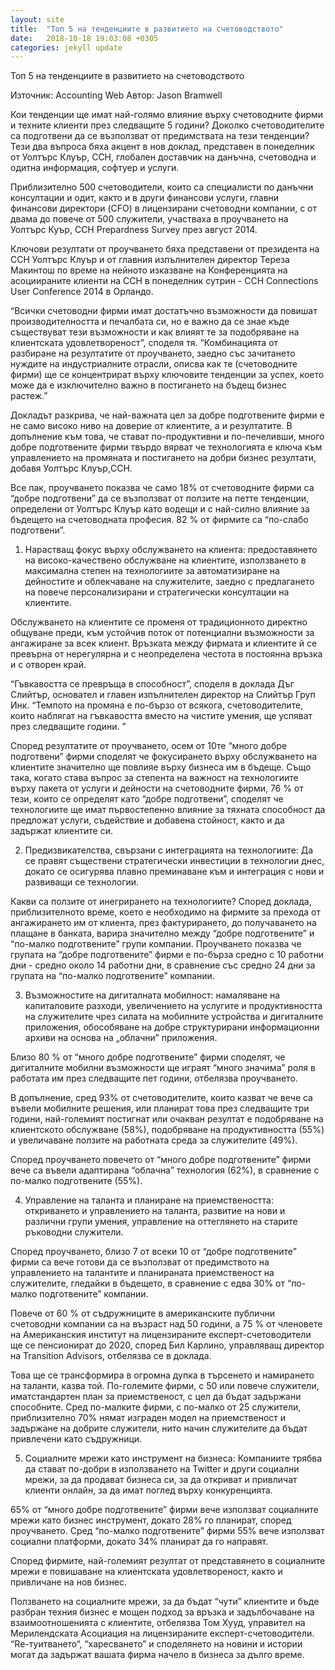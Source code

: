 ```yaml
---
layout: site
title:  "Топ 5 на тенденциите в развитието на счетоводството"
date:   2018-10-18 19:03:08 +0305
categories: jekyll update
---
```


Топ 5 на тенденциите в развитието на счетоводството

Източник: Accounting Web
Автор: Jason Bramwell

Кои тенденции ще имат най-голямо влияние върху счетоводните фирми и техните клиенти през следващите 5 години? Доколко счетоводителите са подготвени да се възползват от предимствата на тези тенденции? Тези два въпроса бяха акцент в нов доклад, представен в понеделник от Уолтърс Клуър, CCH, глобален доставчик на данъчна, счетоводна и одитна информация, софтуер и услуги.

Приблизително 500 счетоводители, които са специалисти по данъчни консултации и одит, както и в други финансови услуги, главни финансови директори (CFO) в лицензирани счетоводни компании, с oт двама до повече от 500 служители, участваха в проучването на Уолтърс Куър, CCH Prepardness Survey през август 2014.

Ключови резултати от проучването бяха представени от президента на CCH Уолтърс Клуър и от главния изпълнителен директор Тереза Макинтош по време на нейното изказване на Конференцията на асоциираните клиенти на CCH в понеделник сутрин - CCH Connections User Conference 2014 в Орландо.

“Всички счетоводни фирми имат достатъчно възможности да повишат производителността и печалбата си, но е важно да се знае къде съществуват тези възможности и как влияят те за подобряване на клиентската удовлетвореност”, споделя тя. “Комбинацията от разбиране на резултатите от проучването, заедно със зачитането нуждите на индустриалните отрасли, описва как те (счетоводните фирми) ще се концентрират върху ключовите тенденции за успех, което може да е изключително важно в постигането на бъдещ бизнес растеж.”

Докладът разкрива, че най-важната цел за добре подготвените фирми е не само високо ниво на доверие от клиентите, а и резултатите. В допълнение към това, че стават по-продуктивни и по-печеливши, много добре подготвените фирми твърдо вярват че технологията е ключа към управлението на промяната и постигането на добри бизнес резултати, добавя Уолтърс Клуър,CCH.

Все пак, проучването показва че само 18% от счетоводните фирми са “добре подготвени” да се възползват от ползите на петте тенденции, определени от Уолтърс Клуър като водещи и с най-силно влияние за бъдещето на счетоводната професия. 82 % от фирмите са “по-слабо подготвени”.

1. Нарастващ фокус върху обслужването на клиента: предоставянето на високо-качествено обслужване на клиентите, използването в максимална степен на технологиите за автоматизиране на дейностите и облекчаване на служителите, заедно с предлагането на повече персонализирани и стратегически консултации на клиентите.

Обслужването на клиентите се променя от традиционното директно общуване преди, към устойчив поток от потенциални възможности за ангажиране за всек клиент. Връзката между фирмата и клиентите й се превърна от нерегулярна и с неопределена честота в постоянна връзка и с отворен край.

“Гъвкавостта се превръща в способност”, споделя в доклада Дъг Слийтър, основател и главен изпълнителен директор на Слийтър Груп Инк. “Темпото на промяна е по-бързо от всякога, счетоводителите, които наблягат на гъвкавостта вместо на чистите умения, ще успяват през следващите години. ”

Според резултатите от проучването, осем от 10те “много добре подготвени” фирми споделят че фокусирането върху обслужването на клиентите значително ще повлияе върху бизнеса им в бъдеще. Също така, когато става въпрос за степента на важност на технологиите върху пакета от услуги и дейности на счетоводните фирми, 76 % от тези, които се определят като “добре подготвени”, споделят че технологиите ще имат първостепенно влияние за тяхната способност да предложат услуги, съдействие и добавена стойност, както и да задържат клиентите си.

2. Предизвикателства, свързани с интеграцията на технологиите: Да се правят съществени стратегически инвестиции в технологии днес, докато се осигурява плавно преминаване към и интеграция с нови и развиващи се технологии.

Какви са ползите от инегрирането на технологиите? Според доклада, приблизителното време, което е необходимо на фирмите за прехода от ангажирането им от клиента, през фактурирането, до получаването на плащане в банката, варира значително между “добре подготвените” и “по-малко подготвените” групи компании. Проучването показва че групата на “добре подготвените” фирми е по-бърза средно с 10 работни дни - средно около 14 работни дни, в сравнение със средно 24 дни за групата на “по-малко подготвените” компании.

3. Възможностите на дигиталната мобилност: намаляване на капиталовите разходи, увеличението на услугите и продуктивността на служителите чрез силата на мобилните устройства и дигиталните приложения, обособяване на добре структурирани информационни архиви на основа на „облачни” приложения.

Близо 80 % от “много добре подготвените” фирми споделят, че дигиталните мобилни възможности ще играят “много значима” роля в работата им през следващите пет години, отбелязва проучването.

В допълнение, сред 93% от счетоводителите, които казват че вече са въвели мобилните решения, или планират това през следващите три години, най-големият постигнат или очакван резултат е подобряване на клиентското обслужване (58%), подобряване на продуктивността (55%) и увеличаване ползите на работната среда за служителите (49%).

Според проучването повечето от “много добре подготвените” фирми вече са въвели адаптирана “облачна” технология (62%), в сравнение с по-малко подготвените (55%).

4. Управление на таланта и планиране на приемствеността: откриването и управлението на таланта, развитие на нови и различни групи умения, управление на оттеглянето на старите ръководни служители.

Според проучването, близо 7 от всеки 10 от “добре подготвените” фирми са вече готови да се възползват от предимството на управлението на талантите и планираната приемственост на служителите, гледайки в бъдещето, в сравнение с едва 30% от “по-малко подготвените” компании.

Повече от 60 % от съдружниците в американските публични счетоводни компании са на възраст над 50 години, а 75 % от членовете на Американския институт на лицензираните експерт-счетоводители ще се пенсионират до 2020, според Бил Карлино, управляващ директор на Transition Advisors, отбелязва се в доклада.

Това ще се трансформира в огромна дупка в търсенето и намирането на таланти, казва той. По-големите фирми, с 50 или повече служители, иматстандартен план за приемственост, с цел да бъдат задържани способните. Сред по-малките фирми, с по-малко от 25 служители, приблизително 70% нямат изграден модел на приемственост и задържане на добрите служители, нито начин служителите да бъдат привлечени като съдружници.

5. Социалните мрежи като инструмент на бизнеса: Компаниите трябва да стават по-добри в използването на Twitter и други социални мрежи, за да продават бизнеса си, за да откриват и привличат клиенти онлайн, за да имат поглед върху конкуренцията.

65% от “много добре подготвените” фирми вече използват социалните мрежи като бизнес инструмент, докато 28% го планират, според проучването. Сред “по-малко подготвените” фирми 55% вече използват социални платформи, докато 34% планират да го направят.

Според фирмите, най-големият резултат от представянето в социалните мрежи е повишаване на клиентската удовлетвореност, както и привличане на нов бизнес.

Ползването на социалните мрежи, за да бъдат “чути” клиентите и бъде разбран техния бизнес е мощен подход за връзка и задълбочаване на взаимоотношенията с клиентите, отбелязва Том Хууд, управител на Мерилендската Асоциация на лицензираните експерт-счетоводители. “Rе-туитването“, “харесването” и споделянето на новини и истории могат да задържат вашата фирма начело в бизнеса за дълго време.